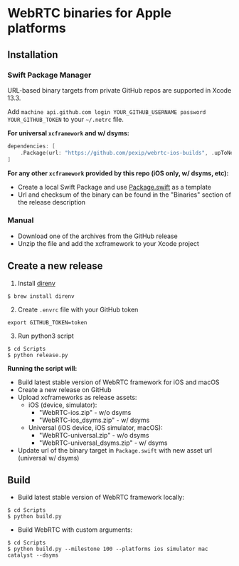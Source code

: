 # WebRTC binaries for Apple platforms

## Installation

### Swift Package Manager

URL-based binary targets from private GitHub repos are supported in Xcode 13.3.

Add `machine api.github.com login YOUR_GITHUB_USERNAME password YOUR_GITHUB_TOKEN` to your `~/.netrc` file.

**For universal `xcframework` and w/ dsyms:**

```swift
dependencies: [
    .Package(url: "https://github.com/pexip/webrtc-ios-builds", .upToNextMajor("100.0.0"))
]
```

**For any other `xcframework` provided by this repo (iOS only, w/ dsyms, etc):**

- Create a local Swift Package and use [Package.swift](https://github.com/pexip/webrtc-ios-builds/blob/master/Package.swift) as a template
- Url and checksum of the binary can be found in the "Binaries" section of the release description

### Manual

- Download one of the archives from the GitHub release
- Unzip the file and add the xcframework to your Xcode project

## Create a new release

1. Install [direnv](https://direnv.net)
```console
$ brew install direnv
```
2. Create `.envrc` file with your GitHub token
```
export GITHUB_TOKEN=token
```
3. Run python3 script
```console
$ cd Scripts
$ python release.py
```

**Running the script will:**
- Build latest stable version of WebRTC framework for iOS and macOS 
- Create a new release on GitHub
- Upload xcframeworks as release assets:
  - iOS (device, simulator):
    - "WebRTC-ios.zip" - w/o dsyms
    - "WebRTC-ios_dsyms.zip" - w/ dsyms
  - Universal (iOS device, iOS simulator, macOS):
    - "WebRTC-universal.zip" - w/o dsyms
    - "WebRTC-universal_dsyms.zip" - w/ dsyms
- Update url of the binary target in `Package.swift` with new asset url (universal w/ dsyms)

## Build

- Build latest stable version of WebRTC framework locally:

```console
$ cd Scripts
$ python build.py
```

- Build WebRTC with custom arguments:

```console
$ cd Scripts
$ python build.py --milestone 100 --platforms ios simulator mac catalyst --dsyms
```
